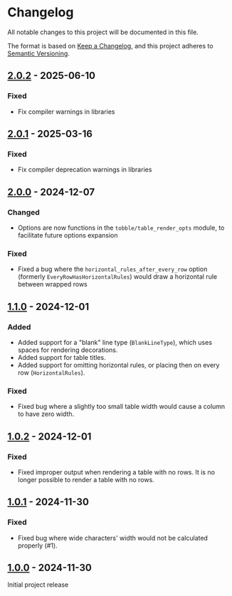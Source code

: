 # Changelog

All notable changes to this project will be documented in this file.

The format is based on [Keep a Changelog](https://keepachangelog.com/en/1.1.0/),
and this project adheres to [Semantic Versioning](https://semver.org/spec/v2.0.0.html).

## [2.0.2] - 2025-06-10

### Fixed

- Fix compiler warnings in libraries

## [2.0.1] - 2025-03-16

### Fixed

- Fix compiler deprecation warnings in libraries

## [2.0.0] - 2024-12-07

### Changed

- Options are now functions in the `tobble/table_render_opts` module, to facilitate future options expansion

### Fixed

- Fixed a bug where the `horizontal_rules_after_every_row` option (formerly `EveryRowHasHorizontalRules`) would draw a
horizontal rule between wrapped rows

## [1.1.0] - 2024-12-01

### Added

- Added support for a "blank" line type (`BlankLineType`), which uses spaces for rendering decorations.
- Added support for table titles.
- Added support for omitting horizontal rules, or placing then on every row (`HorizontalRules`).

### Fixed

- Fixed bug where a slightly too small table width would cause a column to have zero width.

## [1.0.2] - 2024-12-01

### Fixed

- Fixed improper output when rendering a table with no rows. It is no longer possible to render a table with no rows.

## [1.0.1] - 2024-11-30

### Fixed

- Fixed bug where wide characters' width would not be calculated properly (#1).

## [1.0.0] - 2024-11-30

Initial project release

[unreleased]: https://github.com/ollien/tobblecompare/v2.0.2...HEAD
[2.0.2]: https://github.com/ollien/tobblecompare/v2.0.0...v2.0.2
[2.0.1]: https://github.com/ollien/tobblecompare/v2.0.0...v2.0.1
[2.0.0]: https://github.com/ollien/tobblecompare/v1.1.0...v2.0.0
[1.1.0]: https://github.com/ollien/tobble/compare/v1.0.2...v1.1.0
[1.0.2]: https://github.com/ollien/tobble/compare/v1.0.1...v1.0.2
[1.0.1]: https://github.com/ollien/tobble/compare/v1.0.0...v1.0.1
[1.0.0]: https://github.com/ollien/tobble/releases/tag/v1.0.0
